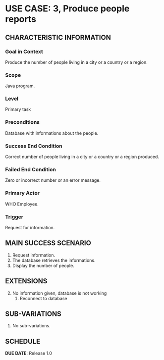 # USE CASE: 3, Produce people reports

## CHARACTERISTIC INFORMATION

### Goal in Context

Produce the number of people living in a city or a country or a region.

### Scope

Java program.

### Level

Primary task

### Preconditions

Database with informations about the people.

### Success End Condition

Correct number of people living in a city or a country or a region produced.

### Failed End Condition

Zero or incorrect number or an error message.

### Primary Actor

WHO Employee.

### Trigger

Request for information.

## MAIN SUCCESS SCENARIO

1. Request information.
2. The database retrieves the informations.
3. Display the number of people.

## EXTENSIONS

2. No information given, database is not working
      1. Reconnect to database

## SUB-VARIATIONS

1. No sub-variations.

## SCHEDULE

**DUE DATE**: Release 1.0
